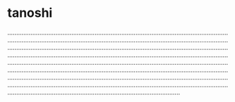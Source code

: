 # tanoshi
.................................................................................................................................................................................................................................................................................................................................................................................................................................................................................................................................................................................................................................................................................................................................................................................................................................................................................................................................................................................................................................................................................................................................